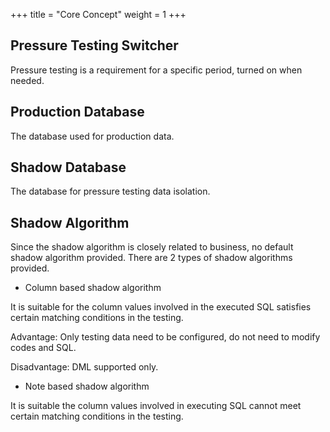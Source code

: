 +++
title = "Core Concept"
weight = 1
+++

## Pressure Testing Switcher

Pressure testing is a requirement for a specific period, turned on when needed.

## Production Database

The database used for production data.

## Shadow Database

The database for pressure testing data isolation.

## Shadow Algorithm

Since the shadow algorithm is closely related to business, no default shadow algorithm provided.
There are 2 types of shadow algorithms provided.

- Column based shadow algorithm
  
It is suitable for the column values involved in the executed SQL satisfies certain matching conditions in the testing.

Advantage: Only testing data need to be configured, do not need to modify codes and SQL.

Disadvantage: DML supported only.

- Note based shadow algorithm

It is suitable the column values involved in executing SQL cannot meet certain matching conditions in the testing.
